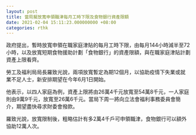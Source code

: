 ```yaml
---
layout: post
title: 當局擬放寬申領職津每月工時下限及食物銀行資產限額
date: 2021-02-04 15:11:23.000000000 +08:00
categories: rthk
---
```


政府提出，暫時放寬申領在職家庭津貼的每月工時下限，由每月144小時減半至72小時，以及放寬短期食物援助計劃「食物銀行」的資產限額，與在職家庭津貼計劃資產上限看齊。

勞工及福利局局長羅致光說，兩項放寬暫定為期12個月，以協助疫情下失業或就業不足人士，新安排期望在今年6月1日開始。

他表示，以四人家庭為例，資產上限將由26萬4千元放寬至54萬8千元，一人家庭則由9萬9千元，放寬至26萬6千元。當局下周一將向立法會福利事務委員會簡介，期望盡快尋求財委會撥款。

羅致光說，放寬限制後，粗略估計有多2萬4千戶可申領職津，食物銀行可以額外協助12萬人次。
